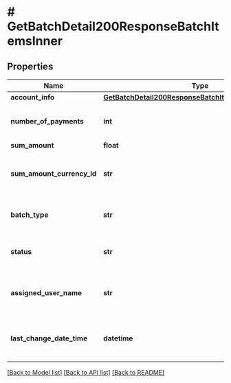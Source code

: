 # # GetBatchDetail200ResponseBatchItemsInner

## Properties

Name | Type | Description | Notes
------------ | ------------- | ------------- | -------------
**account_info** | [**GetBatchDetail200ResponseBatchItemsInnerAccountInfo**](GetBatchDetail200ResponseBatchItemsInnerAccountInfo.md) |  | [optional]
**number_of_payments** | **int** | Number of payments within the batch | [optional]
**sum_amount** | **float** | Sum amount | [optional]
**sum_amount_currency_id** | **str** | The currency folder identification (CATALOG: CURRENCIES) | [optional]
**batch_type** | **str** | Batch transaction package payment type | [optional]
**status** | **str** | Bacth transaction package status | [optional]
**assigned_user_name** | **str** | Name of user assigned to batch transaction package | [optional]
**last_change_date_time** | **datetime** | Date and time of last change of batch transaction package | [optional]

[[Back to Model list]](../../README.md#models) [[Back to API list]](../../README.md#endpoints) [[Back to README]](../../README.md)
